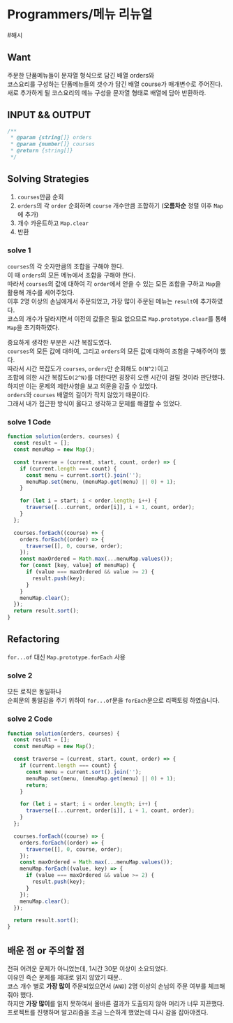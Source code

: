 # Programmers/메뉴 리뉴얼

#해시

## Want

주문한 단품메뉴들이 문자열 형식으로 담긴 배열 orders와  
코스요리를 구성하는 단품메뉴들의 갯수가 담긴 배열 course가 매개변수로 주어진다.  
새로 추가하게 될 코스요리의 메뉴 구성을 문자열 형태로 배열에 담아 반환하라.

## INPUT && OUTPUT

```js
/**
 * @param {string[]} orders
 * @param {number[]} courses
 * @return {string[]}
 */
```

## Solving Strategies

1. `courses`만큼 순회
2. `orders`의 각 `order` 순회하며 `course` 개수만큼 조합하기 (**오름차순** 정렬 이후 `Map`에 추가)
3. 개수 카운트하고 `Map.clear`
4. 반환

### solve 1

`courses`의 각 숫자만큼의 조합을 구해야 한다.  
이 때 `orders`의 모든 메뉴에서 조합을 구해야 한다.  
따라서 `courses`의 값에 대하여 각 `order`에서 얻을 수 있는 모든 조합을 구하고 `Map`을 활용해 개수를 세어주었다.  
이후 2명 이상의 손님에게서 주문되었고, 가장 많이 주문된 메뉴는 `result`에 추가하였다.  
코스의 개수가 달라지면서 이전의 값들은 필요 없으므로 `Map.prototype.clear`를 통해 `Map`을 초기화하였다.

중요하게 생각한 부분은 시간 복잡도였다.  
`courses`의 모든 값에 대하여, 그리고 `orders`의 모든 값에 대하여 조합을 구해주어야 했다.  
따라서 시간 복잡도가 `courses`, `orders`만 순회해도 `O(N^2)`이고  
조합에 의한 시간 복잡도`O(2^N)`를 더한다면 굉장히 오랜 시간이 걸릴 것이라 판단했다.  
하지만 이는 문제의 제한사항을 보고 의문을 감출 수 있었다.  
`orders`와 `courses` 배열의 길이가 작지 않았기 때문이다.  
그래서 내가 접근한 방식이 옳다고 생각하고 문제를 해결할 수 있었다.

### solve 1 Code

```js
function solution(orders, courses) {
  const result = [];
  const menuMap = new Map();

  const traverse = (current, start, count, order) => {
    if (current.length === count) {
      const menu = current.sort().join('');
      menuMap.set(menu, (menuMap.get(menu) || 0) + 1);
    }

    for (let i = start; i < order.length; i++) {
      traverse([...current, order[i]], i + 1, count, order);
    }
  };

  courses.forEach((course) => {
    orders.forEach((order) => {
      traverse([], 0, course, order);
    });
    const maxOrdered = Math.max(...menuMap.values());
    for (const [key, value] of menuMap) {
      if (value === maxOrdered && value >= 2) {
        result.push(key);
      }
    }
    menuMap.clear();
  });
  return result.sort();
}
```

## Refactoring

`for...of` 대신 `Map.prototype.forEach` 사용

### solve 2

모든 로직은 동일하나  
순회문의 통일감을 주기 위하여 `for...of`문을 `forEach`문으로 리팩토링 하였습니다.

### solve 2 Code

```js
function solution(orders, courses) {
  const result = [];
  const menuMap = new Map();

  const traverse = (current, start, count, order) => {
    if (current.length === count) {
      const menu = current.sort().join('');
      menuMap.set(menu, (menuMap.get(menu) || 0) + 1);
      return;
    }

    for (let i = start; i < order.length; i++) {
      traverse([...current, order[i]], i + 1, count, order);
    }
  };

  courses.forEach((course) => {
    orders.forEach((order) => {
      traverse([], 0, course, order);
    });
    const maxOrdered = Math.max(...menuMap.values());
    menuMap.forEach((value, key) => {
      if (value === maxOrdered && value >= 2) {
        result.push(key);
      }
    });
    menuMap.clear();
  });

  return result.sort();
}
```

## 배운 점 or 주의할 점

전혀 어려운 문제가 아니었는데, 1시간 30분 이상이 소요되었다.  
이유인 즉슨 문제를 제대로 읽지 않았기 때문..  
코스 개수 별로 **가장 많이** 주문되었으면서 (`AND`) 2명 이상의 손님의 주문 여부를 체크해줘야 했다.  
하지만 **가장 많이**를 읽지 못하여서 올바른 결과가 도출되지 않아 머리가 너무 지끈했다.  
프로젝트를 진행하며 알고리즘을 조금 느슨하게 했었는데 다시 감을 잡아야겠다.

